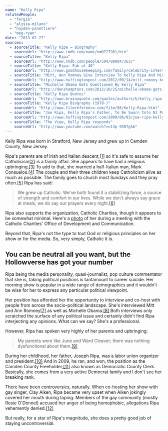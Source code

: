 ```yaml
---
name: "Kelly Ripa"
relatedPeople:
  - "fergie"
  - "alyssa-milano"
  - "hayden-panettiere"
  - "meg-ryan"
date: "2013-02-27"
sources:
  - sourceTitle: "Kelly Ripa – Biography"
    sourceUrl: "http://www.imdb.com/name/nm0727961/bio"
  - sourceTitle: "Kelly Ripa"
    sourceUrl: "http://www.nndb.com/people/504/000047363/"
  - sourceTitle: "Kelly Ripa: Fab at 40"
    sourceUrl: "http://www.goodhousekeeping.com/family/celebrity-interviews/kelly-ripa-interview-4"
  - sourceTitle: "Mitt, Ann Romney Give Interview To Kelly Ripa And Michael Strahan"
    sourceUrl: "http://www.huffingtonpost.com/2012/09/14/mitt-romney-kelly-ripa_n_1884436.html"
  - sourceTitle: "Michelle Obama Gets Questioned By Kelly Ripa"
    sourceUrl: "http://danshamptons.com/2012/10/25/michelle-obama-gets-questioned-by-kelly-ripa/"
  - sourceTitle: "Kelly Ripa Quotes"
    sourceUrl: "http://www.brainyquote.com/quotes/authors/k/kelly_ripa.html"
  - sourceTitle: "Kelly Ripa Biography (1970-)"
    sourceUrl: "http://www.filmreference.com/film/98/Kelly-Ripa.html"
  - sourceTitle: "Joe Ripa, Kelly Ripa's Father, To Be Sworn Into NJ Public Office"
    sourceUrl: "http://www.huffingtonpost.com/2009/06/03/joe-ripa-kelly-ripas-fath_n_210733.html"
  - sourceTitle: "The View, Kelly Ripa responds"
    sourceUrl: "http://www.youtube.com/watch?v=13p-95DTgSA"
---
```


Kelly Ripa was born in Stratford, New Jersey and grew up in Camden County, New Jersey.

Ripa's parents are of Irish and Italian descent,<a class="source-citation" href="#http://www.imdb.com/name/nm0727961/bio" title="Kelly Ripa – Biography">[1]</a> so it's safe to assume her Catholicism<a class="source-citation" href="#http://www.nndb.com/people/504/000047363/" title="Kelly Ripa">[2]</a> is a family affair. She appears to have had a religious upbringing.<a class="source-citation" href="#http://www.goodhousekeeping.com/family/celebrity-interviews/kelly-ripa-interview-4" title="Kelly Ripa: Fab at 40">[3]</a> To add to that, she married a half-Italian man, Mark Consuelos.<a class="source-citation" href="#http://www.imdb.com/name/nm0727961/bio" title="Kelly Ripa – Biography">[4]</a> The couple and their three children keep Catholicism alive as much as possible. The family goes to church most Sundays and they pray often.<a class="source-citation" href="#http://www.goodhousekeeping.com/family/celebrity-interviews/kelly-ripa-interview-4" title="Kelly Ripa: Fab at 40">[5]</a> Ripa has said:

>We grew up Catholic. We've both found it a stabilizing force, a source of strength and comfort in our lives. While we don't always say grace at meals, we do say our prayers every night.<a class="source-citation" href="#http://www.goodhousekeeping.com/family/celebrity-interviews/kelly-ripa-interview-4" title="Kelly Ripa: Fab at 40">[6]</a>

Ripa also supports the organization, Catholic Charities, though it appears to be somewhat minimal. Here's a [photo](http://www.ccbq.org/news/02-02-2012/celebrity-tv-talk-show-host-kelly-ripa-meets-ccbq) of her during a meeting with the Catholic Charities' Office of Development and Communication.

Beyond that, Ripa's not the type to tout God or religious principles on her show or for the media. So, very simply, Catholic it is.


## You can be neutral all you want, but the Hollowverse has got your number

Ripa being the media personality, quasi-journalist, pop culture commentator that she is, taking political positions is tantamount to career suicide. Her morning show is popular in a wide range of demographics and it wouldn't be wise for her to express any particular political viewpoint.

Her position has afforded her the opportunity to interview and co-host with people from across the socio-political landscape. She's interviewed Mitt and Ann Romney<a class="source-citation" href="#http://www.huffingtonpost.com/2012/09/14/mitt-romney-kelly-ripa_n_1884436.html" title="Mitt, Ann Romney Give Interview To Kelly Ripa And Michael Strahan">[7]</a> as well as Michelle Obama.<a class="source-citation" href="#http://danshamptons.com/2012/10/25/michelle-obama-gets-questioned-by-kelly-ripa/" title="Michelle Obama Gets Questioned By Kelly Ripa">[8]</a> Both interviews only scratched the surface of any political issue and certainly didn't find Ripa interjecting any opinions. What can we say? She's a professional.

However, Ripa has spoken very highly of her parents and upbringing:

>My parents were like June and Ward Cleaver; there was nothing dysfunctional about them.<a class="source-citation" href="#http://www.brainyquote.com/quotes/authors/k/kelly_ripa.html" title="Kelly Ripa Quotes">[9]</a>

During her childhood, her father, Joseph Ripa, was a labor union organizer and president.<a class="source-citation" href="#http://www.filmreference.com/film/98/Kelly-Ripa.html" title="Kelly Ripa Biography (1970-)">[10]</a> And in 2009, he ran, and won, the position as the Camden County Freeholder,<a class="source-citation" href="#http://www.huffingtonpost.com/2009/06/03/joe-ripa-kelly-ripas-fath_n_210733.html" title="Joe Ripa, Kelly Ripa&apos;s Father, To Be Sworn Into NJ Public Office">[11]</a> also known as Democratic County Clerk. Basically, she comes from a very active Democrat family and I don't see her breaking rank.

There have been controversies, naturally. When co-hosting her show with gay singer, Clay Aiken, Ripa became very upset when Aiken jokingly covered her mouth during taping. Members of the gay community (mostly Rosie O'Donnel) accused her anger of being homophobic, allegations Ripa vehemently denied.<a class="source-citation" href="#http://www.youtube.com/watch?v=13p-95DTgSA" title="The View, Kelly Ripa responds">[12]</a>

But really, for a star of Ripa's magnitude, she does a pretty good job of staying uncontroversial.